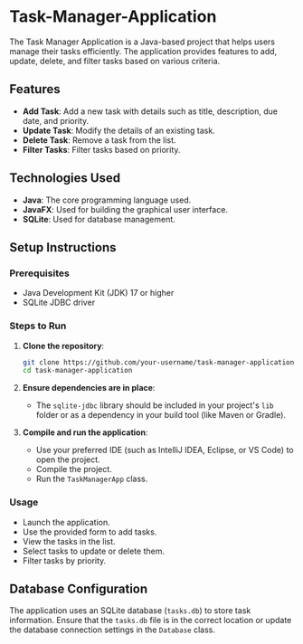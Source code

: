 # Task-Manager-Application
The Task Manager Application is a Java-based project that helps users manage their tasks efficiently. The application provides features to add, update, delete, and filter tasks based on various criteria.
## Features
- **Add Task**: Add a new task with details such as title, description, due date, and priority.
- **Update Task**: Modify the details of an existing task.
- **Delete Task**: Remove a task from the list.
- **Filter Tasks**: Filter tasks based on priority.

## Technologies Used
- **Java**: The core programming language used.
- **JavaFX**: Used for building the graphical user interface.
- **SQLite**: Used for database management.

## Setup Instructions
### Prerequisites
- Java Development Kit (JDK) 17 or higher
- SQLite JDBC driver

### Steps to Run
1. **Clone the repository**:
    ```sh
    git clone https://github.com/your-username/task-manager-application.git
    cd task-manager-application
    ```
2. **Ensure dependencies are in place**:
    - The `sqlite-jdbc` library should be included in your project's `lib` folder or as a dependency in your build tool (like Maven or Gradle).

3. **Compile and run the application**:
    - Use your preferred IDE (such as IntelliJ IDEA, Eclipse, or VS Code) to open the project.
    - Compile the project.
    - Run the `TaskManagerApp` class.

### Usage
- Launch the application.
- Use the provided form to add tasks.
- View the tasks in the list.
- Select tasks to update or delete them.
- Filter tasks by priority.

## Database Configuration
The application uses an SQLite database (`tasks.db`) to store task information. Ensure that the `tasks.db` file is in the correct location or update the database connection settings in the `Database` class.
